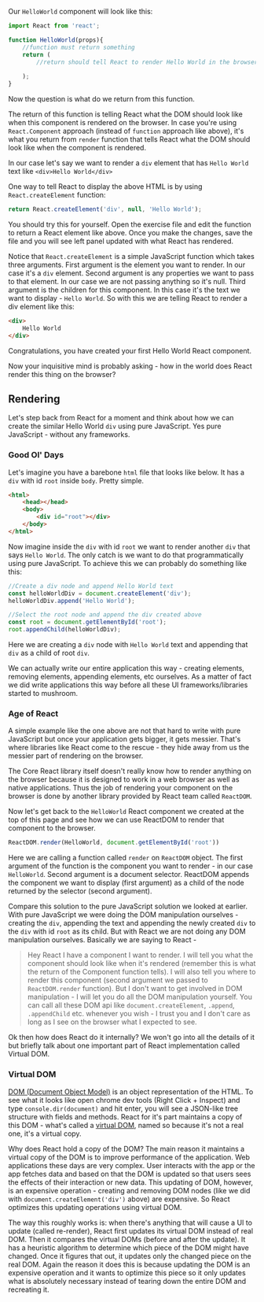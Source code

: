 Our `HelloWorld` component will look like this:

```jsx
import React from 'react';

function HelloWorld(props){
    //function must return something
    return (
        //return should tell React to render Hello World in the browser
        
    );
}
```
Now the question is what do we return from this function.

The return of this function is telling React what the DOM should look like when this component is rendered on the browser. In case you're using `React.Component` approach (instead of `function` approach like above), it's what you return from `render` function that tells React what the DOM should look like when the component is rendered.

In our case let's say we want to render a `div` element that has `Hello World` text like `<div>Hello World</div>`

One way to tell React to display the above HTML is by using `React.createElement` function:

```jsx
return React.createElement('div', null, 'Hello World');
```

You should try this for yourself. Open the exercise file and edit the function to return a React element like above. Once you make the changes, save the file and you will see left panel updated with what React has rendered.

<!--exercise-->

Notice that `React.createElement` is a simple JavaScript function which takes three arguments. First argument is the element you want to render. In our case it's a `div` element. Second argument is any properties we want to pass to that element. In our case we are not passing anything so it's null. Third argument is the children for this component. In this case it's the text we want to display - `Hello World`. So with this we are telling React to render a div element like this:

```html
<div>
    Hello World
</div>
```

Congratulations, you have created your first Hello World React component.

Now your inquisitive mind is probably asking - how in the world does React render this thing on the browser?

## Rendering

Let's step back from React for a moment and think about how we can create the similar Hello World `div` using pure JavaScript. Yes pure JavaScript - without any frameworks.

### Good Ol' Days

Let's imagine you have a barebone `html` file that looks like below. It has a `div` with id `root` inside `body`. Pretty simple.

```html
<html>
    <head></head>
    <body>
        <div id="root"></div>
    </body>
</html>
```

Now imagine inside the `div` with id `root` we want to render another `div` that says `Hello World`. The only catch is we want to do that programmatically using pure JavaScript.
To achieve this we can probably do something like this:

```js
//Create a div node and append Hello World text
const helloWorldDiv = document.createElement('div');
helloWorldDiv.append('Hello World');

//Select the root node and append the div created above
const root = document.getElementById('root');
root.appendChild(helloWorldDiv);
```

Here we are creating a `div` node with `Hello World` text and appending that `div` as a child of root `div`.

We can actually write our entire application this way - creating elements, removing elements, appending elements, etc ourselves. As a matter of fact we did write applications this way before all these UI frameworks/libraries started to mushroom.

### Age of React
A simple example like the one above are not that hard to write with pure JavaScript but once your application gets bigger, it gets messier. That's where libraries like React come to the rescue - they hide away from us the messier part of rendering on the browser.

The Core React library itself doesn't really know how to render anything on the browser because it is designed to work in a web browser as well as native applications. Thus the job of rendering your component on the browser is done by another library provided by React team called `ReactDOM`.

Now let's get back to the `HelloWorld` React component we created at the top of this page and see how we can use ReactDOM to render that component to the browser.

```jsx
ReactDOM.render(HelloWorld, document.getElementById('root'))
```

Here we are calling a function called `render` on `ReactDOM` object. The first argument of the function is the component you want to render - in our case `HelloWorld`. Second argument is a document selector. ReactDOM appends the component we want to display (first argument) as a child of the node returned by the selector (second argument).

Compare this solution to the pure JavaScript solution we looked at earlier. With pure JavaScript we were doing the DOM manipulation ourselves - creating the `div`, appending the text and appending the newly created `div` to the `div` with id `root` as its child. But with React we are not doing any DOM manipulation ourselves. Basically we are saying to React - 

> Hey React I have a component I want to render. I will tell you what the component should look like when it's rendered (remember this is what the return of the Component function tells). I will also tell you where to render this component (second argument we passed to `ReactDOM.render` function). But I don't want to get involved in DOM manipulation - I will let you do all the DOM manipulation yourself. You can call all these DOM api like `document.createElement`, `.append`, `.appendChild` etc. whenever you wish - I trust you and I don't care as long as I see on the browser what I expected to see.

Ok then how does React do it internally? We won't go into all the details of it but briefly talk about one important part of React implementation called Virtual DOM.

### Virtual DOM
[DOM (Document Object Model)](https://www.w3schools.com/js/js_htmldom.asp) is an object representation of the HTML. To see what it looks like open chrome dev tools (Right Click + Inspect) and type `console.dir(document)` and hit enter, you will see a JSON-like tree structure with fields and methods. React for it's part maintains a copy of this DOM - what's called a [virtual DOM](https://reactjs.org/docs/faq-internals.html), named so because it's not a real one, it's a virtual copy.

Why does React hold a copy of the DOM? The main reason it maintains a virtual copy of the DOM is to improve performance of the application. 
Web applications these days are very complex. User interacts with the app or the app fetches data and based on that the DOM is updated so that users sees the effects of their interaction or new data. This updating of DOM, however, is an expensive operation - creating and removing DOM nodes (like we did with `document.createElement('div')` above) are expensive. So React optimizes this updating operations using virtual DOM.

The way this roughly works is: when there's anything that will cause a UI to update (called re-render), React first updates its virtual DOM instead of real DOM. Then it compares the virtual DOMs (before and after the update). It has a heuristic algorithm to determine which piece of the DOM might have changed. Once it figures that out, it updates only the changed piece on the real DOM. Again the reason it does this is because updating the DOM is an expensive operation and it wants to optimize this piece so it only updates what is absolutely necessary instead of tearing down the entire DOM and recreating it.
